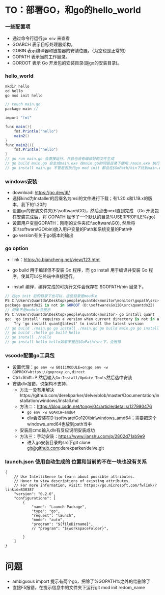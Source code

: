 # TO：部署GO，和go的hello_world
###  一些配置项
- 通过命令行运行`go env` 来查看
- GOARCH 表示目标处理器架构。
- GOBIN 表示编译器和链接器的安装位置。（为空也是正常的）
- GOPATH 表示当前工作目录。
- GOROOT 表示 Go 开发包的安装目录(是go的安装目录)。

### hello_world
```cs
mkdir hello
cd hello 
go mod init hello 

// touch main.go
package main // 

import "fmt"

func main(){
    fmt.Println("hello")
    main2()
}
func main2(){
    fmt.Println("hello")
}
// go run main.go 会直接运行，并且也没有编译好的文件生成
// go build main.go 会生成main.exe 在main.go的同级目录下使用./main.exe 执行
// go install main.go 不管是否执行go mod init 都会在$GoPath/bin下找到main.exe 使用./path/to/main.exe执行
```

### windows安装
- download: https://go.dev/dl/
- 选择kind为Installer的后缀名为msi的文件进行下载；有1.20.x和1.19.x的版本，我下的1.20的
- 设置go的安装文件夹(E:\software\GO)，然后点击next直到完成 （Go 开发包在安装完成后，将 GOPATH 赋予了一个默认的目录%USERPROFILE%/go）
- 设置用户变量GOPATH：刚刚的文件夹(E:\software\GO), 然后将(E:\software\GO\bin)放入用户变量的Path和系统变量的Path中
- go version有关于go版本的输出


### go option
- link：https://c.biancheng.net/view/123.html

- go build 用于编译但不安装 Go 程序，而 go install 用于编译并安装 Go 程序，使其可以在终端中直接运行。

- install 编译，编译完成的可执行文件会保存在 $GOPATH/bin 目录下。
```cs
// 在go init 后的目录下也可以，这些目录是moudle
PS C:\Users\Quantdo\Desktop\people\quantdo\monitor\monitor\gopath\src> go install quantdo22
package quantdo22 is not in GOROOT (D:\software\Go120\src\quantdo22)
// 如果不是module会提示
PS C:\Users\Quantdo\Desktop\people\quantdo\monitor> go install quant
go: 'go install' requires a version when current directory is not in a module
    Try 'go install quant@latest' to install the latest version
// go build ./main.go go install ./main.go go build main.go go install main.go
// go build ./hello go build hello
// go install ./hello 
// go install hello hello如果不是在$GoPath/src下，会报错
```

### vscode配置go工具包
- 设置代理：`go env -w GO111MODULE=on`;`go env -w GOPROXY=https://goproxy.cn,direct`
- Ctrl+Shift+P 然后输入`Go:Install/Update Tools`然后选中安装
- 安装dlv报错，说架构不支持，
    - 方法一没有用解决https://github.com/derekparker/delve/blob/master/Documentation/installation/windows/install.md
    - 方法二：https://blog.csdn.net/tongyi04/article/details/127980476
        - `go env -w GOARCH=amd64`
        - dlv会安装在D:\software\Go120\bin\windows_amd64；需要把这个windows_amd64也放到path当中
    - 安装后cmd输入dlv有反应说明安装成功
    - 方法三：手动安装：https://www.jianshu.com/p/2802d71ab9e9
        - 进入go安装目录的src下git clone git@github.com:derekparker/delve.git


### launch.json 使用自动生成的 位置和当前的不在一块也没有关系
```
{
    // Use IntelliSense to learn about possible attributes.
    // Hover to view descriptions of existing attributes.
    // For more information, visit: https://go.microsoft.com/fwlink/?linkid=830387
    "version": "0.2.0",
    "configurations": [
        {
            "name": "Launch Package",
            "type": "go",
            "request": "launch",
            "mode": "auto",
            "program": "${fileDirname}",
            // "program": "${workspaceFolder}",
            
        }
    ]
}
```

# 问题
- ambiguous import 提示有两个go，把除了%GOPATH%之外的给删除了
- 直接F5报错，在提示信息中的文件夹下运行git mod init redom_name 
